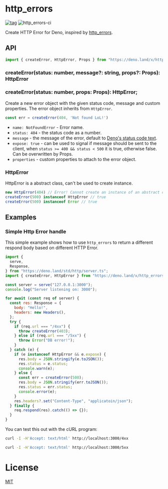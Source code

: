# http_errors

[![tag](https://img.shields.io/github/tag/ako-deno/http_errors.svg)](https://github.com/ako-deno/http_errors/tags)
![http_errors-ci](https://github.com/ako-deno/http_errors/workflows/http_errors-ci/badge.svg)

Create HTTP Error for Deno, inspired by [http_errors](https://github.com/jshttp/http_errors).

## API

```js
import { createError, HttpError, Props } from "https://deno.land/x/http_errors/mod.ts";
```

### createError(status: number, message?: string, props?: Props): HttpError
### createError(status: number, props: Props): HttpError;
              
Create a new error object with the given status code, message and custom properties.
The error object inherits from `HttpError`.

```js
const err = createError(404, 'Not found LoL!')
```

- `name: NotFoundError` - Error name. 
- `status: 404` - the status code as a number.
- `message` - the message of the error, default to [Deno's status code text](https://deno.land/std/http/http_status.ts).
- `expose: true` - can be used to signal if message should be sent to the client, when `status >= 400 && status < 500` it is true, otherwise false. Can be overwritten by Props.
- `properties` - custom properties to attach to the error object.

### HttpError

HttpError is a abstract class, can't be used to create instance.

```js
new HttpError(404) // Error! Cannot create an instance of an abstract class.
createError(500) instanceof HttpError // true
createError(500) instanceof Error // true
```

## Examples

### Simple Http Error handle

This simple example shows how to use `http_errors` to return a different
respond body based on different HTTP Error.

```js
import {
  serve,
  Response,
} from "https://deno.land/std/http/server.ts";
import { createError, HttpError } from "https://deno.land/x/http_errors/mod.ts";

const server = serve("127.0.0.1:3000");
console.log("Server listening on: 3000");

for await (const req of server) {
  const res: Response = {
    body: "Hello!",
    headers: new Headers(),
  };
  try {
    if (req.url === "/4xx") {
      throw createError(403);
    } else if (req.url === "/5xx") {
      throw Error("DB error!");
    }
  } catch (e) {
    if (e instanceof HttpError && e.expose) {
      res.body = JSON.stringify(e.toJSON());
      res.status = e.status;
      console.warn(e);
    } else {
      const err = createError(500);
      res.body = JSON.stringify(err.toJSON());
      res.status = err.status;
      console.error(e);
    }
    res.headers?.set("Content-Type", "applicatoin/json");
  } finally {
    req.respond(res).catch(() => {});
  }
}

```

You can test this out with the cURL program:

```sh
curl -I -H'Accept: text/html' http://localhost:3000/4xx
```

```sh
curl -I -H'Accept: text/html' http://localhost:3000/5xx
```

# License

[MIT](./LICENSE)
